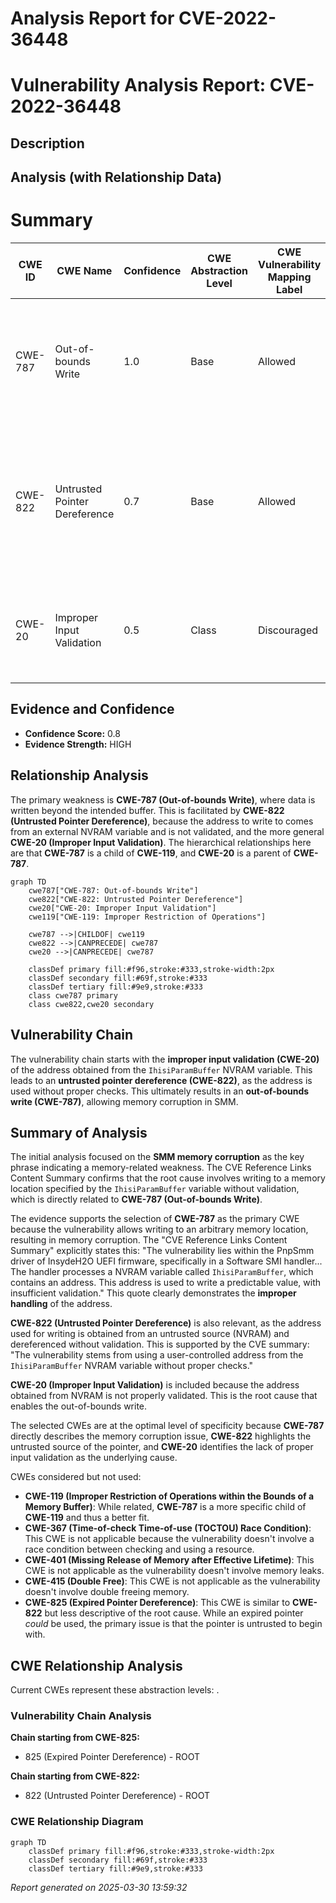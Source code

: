# Analysis Report for CVE-2022-36448

# Vulnerability Analysis Report: CVE-2022-36448

## Description



## Analysis (with Relationship Data)

# Summary
| CWE ID | CWE Name | Confidence | CWE Abstraction Level | CWE Vulnerability Mapping Label | CWE-Vulnerability Mapping Notes |
|---|---|---|---|---|---|
| CWE-787 | Out-of-bounds Write | 1.0 | Base | Allowed | Primary CWE. The vulnerability allows writing to a memory location specified by the `IhisiParamBuffer` NVRAM variable without proper validation. |
| CWE-822 | Untrusted Pointer Dereference | 0.7 | Base | Allowed | Secondary CWE. The vulnerability takes a value from an untrusted source (NVRAM variable), converts it to a pointer, and dereferences it without validation. |
| CWE-20 | Improper Input Validation | 0.5 | Class | Discouraged | Secondary CWE. The root cause is the lack of proper input validation of the address obtained from NVRAM. |

## Evidence and Confidence

*   **Confidence Score:** 0.8
*   **Evidence Strength:** HIGH

## Relationship Analysis
The primary weakness is **CWE-787 (Out-of-bounds Write)**, where data is written beyond the intended buffer. This is facilitated by **CWE-822 (Untrusted Pointer Dereference)**, because the address to write to comes from an external NVRAM variable and is not validated, and the more general **CWE-20 (Improper Input Validation)**. The hierarchical relationships here are that **CWE-787** is a child of **CWE-119**, and **CWE-20** is a parent of **CWE-787**.

```mermaid
graph TD
    cwe787["CWE-787: Out-of-bounds Write"]
    cwe822["CWE-822: Untrusted Pointer Dereference"]
    cwe20["CWE-20: Improper Input Validation"]
    cwe119["CWE-119: Improper Restriction of Operations"]

    cwe787 -->|CHILDOF| cwe119
    cwe822 -->|CANPRECEDE| cwe787
    cwe20 -->|CANPRECEDE| cwe787

    classDef primary fill:#f96,stroke:#333,stroke-width:2px
    classDef secondary fill:#69f,stroke:#333
    classDef tertiary fill:#9e9,stroke:#333
    class cwe787 primary
    class cwe822,cwe20 secondary
```

## Vulnerability Chain
The vulnerability chain starts with the **improper input validation (CWE-20)** of the address obtained from the `IhisiParamBuffer` NVRAM variable. This leads to an **untrusted pointer dereference (CWE-822)**, as the address is used without proper checks. This ultimately results in an **out-of-bounds write (CWE-787)**, allowing memory corruption in SMM.

## Summary of Analysis
The initial analysis focused on the **SMM memory corruption** as the key phrase indicating a memory-related weakness. The CVE Reference Links Content Summary confirms that the root cause involves writing to a memory location specified by the `IhisiParamBuffer` variable without validation, which is directly related to **CWE-787 (Out-of-bounds Write)**.

The evidence supports the selection of **CWE-787** as the primary CWE because the vulnerability allows writing to an arbitrary memory location, resulting in memory corruption. The "CVE Reference Links Content Summary" explicitly states this: "The vulnerability lies within the PnpSmm driver of InsydeH2O UEFI firmware, specifically in a Software SMI handler... The handler processes a NVRAM variable called `IhisiParamBuffer`, which contains an address. This address is used to write a predictable value, with insufficient validation." This quote clearly demonstrates the **improper handling** of the address.

**CWE-822 (Untrusted Pointer Dereference)** is also relevant, as the address used for writing is obtained from an untrusted source (NVRAM) and dereferenced without validation. This is supported by the CVE summary: "The vulnerability stems from using a user-controlled address from the `IhisiParamBuffer` NVRAM variable without proper checks."

**CWE-20 (Improper Input Validation)** is included because the address obtained from NVRAM is not properly validated. This is the root cause that enables the out-of-bounds write.

The selected CWEs are at the optimal level of specificity because **CWE-787** directly describes the memory corruption issue, **CWE-822** highlights the untrusted source of the pointer, and **CWE-20** identifies the lack of proper input validation as the underlying cause.

CWEs considered but not used:

*   **CWE-119 (Improper Restriction of Operations within the Bounds of a Memory Buffer)**: While related, **CWE-787** is a more specific child of **CWE-119** and thus a better fit.
*   **CWE-367 (Time-of-check Time-of-use (TOCTOU) Race Condition)**: This CWE is not applicable because the vulnerability doesn't involve a race condition between checking and using a resource.
*   **CWE-401 (Missing Release of Memory after Effective Lifetime)**: This CWE is not applicable as the vulnerability doesn't involve memory leaks.
*   **CWE-415 (Double Free)**: This CWE is not applicable as the vulnerability doesn't involve double freeing memory.
*   **CWE-825 (Expired Pointer Dereference)**: This CWE is similar to **CWE-822** but less descriptive of the root cause. While an expired pointer *could* be used, the primary issue is that the pointer is untrusted to begin with.


## CWE Relationship Analysis

Current CWEs represent these abstraction levels: .


### Vulnerability Chain Analysis

**Chain starting from CWE-825:**
- 825 (Expired Pointer Dereference) - ROOT


**Chain starting from CWE-822:**
- 822 (Untrusted Pointer Dereference) - ROOT



### CWE Relationship Diagram

```mermaid
graph TD
    classDef primary fill:#f96,stroke:#333,stroke-width:2px
    classDef secondary fill:#69f,stroke:#333
    classDef tertiary fill:#9e9,stroke:#333
```



*Report generated on 2025-03-30 13:59:32*
